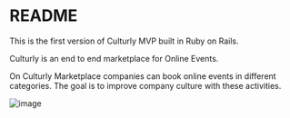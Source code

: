 # README

This is the first version of Culturly MVP built in Ruby on Rails.  

Culturly is an end to end marketplace for Online Events. 

On Culturly Marketplace companies can book online events in different categories. The goal is to improve company culture with these activities. 


![image](https://user-images.githubusercontent.com/4105873/147258845-0d678c11-b9eb-47db-a8c1-e2b4e4b928a8.png)
